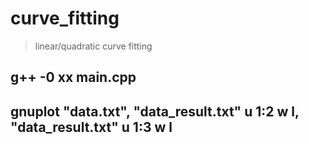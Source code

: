# curve_fitting
> linear/quadratic curve fitting

## g++ -0 xx main.cpp

## gnuplot "data.txt", "data_result.txt" u 1:2 w l, "data_result.txt" u 1:3 w l

